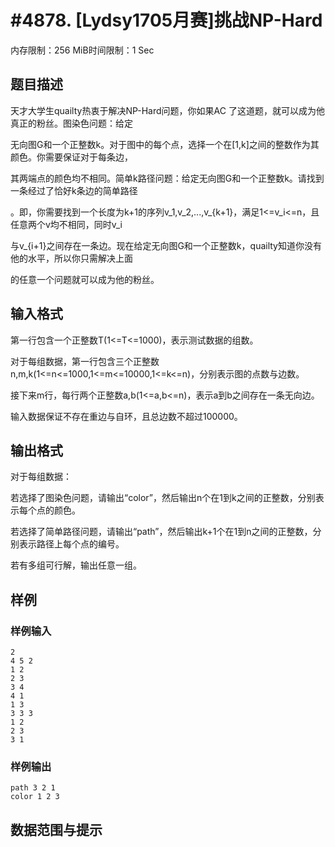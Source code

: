 # #4878. [Lydsy1705月赛]挑战NP-Hard

内存限制：256 MiB时间限制：1 Sec

## 题目描述

天才大学生quailty热衷于解决NP-Hard问题，你如果AC 了这道题，就可以成为他真正的粉丝。图染色问题：给定

无向图G和一个正整数k。对于图中的每个点，选择一个在[1,k]之间的整数作为其颜色。你需要保证对于每条边，

其两端点的颜色均不相同。简单k路径问题：给定无向图G和一个正整数k。请找到一条经过了恰好k条边的简单路径

。即，你需要找到一个长度为k+1的序列v_1,v_2,...,v_{k+1}，满足1<=v_i<=n，且任意两个v均不相同，同时v_i

与v_{i+1}之间存在一条边。现在给定无向图G和一个正整数k，quailty知道你没有他的水平，所以你只需解决上面

的任意一个问题就可以成为他的粉丝。

## 输入格式

第一行包含一个正整数T(1<=T<=1000)，表示测试数据的组数。

对于每组数据，第一行包含三个正整数n,m,k(1<=n<=1000,1<=m<=10000,1<=k<=n)，分别表示图的点数与边数。

接下来m行，每行两个正整数a,b(1<=a,b<=n)，表示a到b之间存在一条无向边。

输入数据保证不存在重边与自环，且总边数不超过100000。

## 输出格式

对于每组数据：

若选择了图染色问题，请输出&ldquo;color&rdquo;，然后输出n个在1到k之间的正整数，分别表示每个点的颜色。

若选择了简单路径问题，请输出&ldquo;path&rdquo;，然后输出k+1个在1到n之间的正整数，分别表示路径上每个点的编号。

若有多组可行解，输出任意一组。

## 样例

### 样例输入

    
    2
    4 5 2
    1 2
    2 3
    3 4
    4 1
    1 3
    3 3 3
    1 2
    2 3
    3 1
    

### 样例输出

    
    path 3 2 1
    color 1 2 3
    
    

## 数据范围与提示
